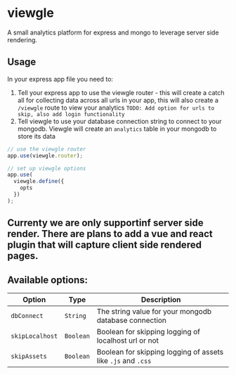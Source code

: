 # viewgle

A small analytics platform for express and mongo to leverage server side rendering.

## Usage

In your express app file you need to:

1. Tell your express app to use the viewgle router - this will create a catch all for collecting data across all urls in your app, this will also create a `/viewgle` route to view your analytics `TODO: Add option for urls to skip, also add login functionality`
2. Tell viewgle to use your database connection string to connect to your mongodb. Viewgle will create an `analytics` table in your mongodb to store its data

```javascript
// use the viewgle router
app.use(viewgle.router);

// set up viewgle options
app.use(
  viewgle.define({
    opts
  })
);
```

## Currenty we are only supportinf server side render. There are plans to add a vue and react plugin that will capture client side rendered pages.

## Available options:

| Option          | Type      | Description                                                  |
| --------------- | --------- | ------------------------------------------------------------ |
| `dbConnect`     | `String`  | The string value for your mongodb database connection        |
| `skipLocalhost` | `Boolean` | Boolean for skipping logging of localhost url or not         |
| `skipAssets`    | `Boolean` | Boolean for skipping logging of assets like `.js` and `.css` |
